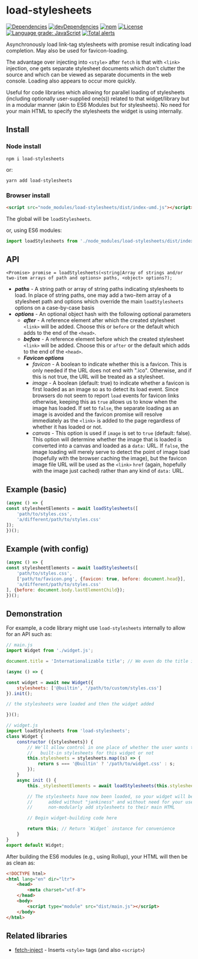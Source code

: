 # load-stylesheets

[![Dependencies](https://img.shields.io/david/brettz9/load-stylesheets.svg)](https://david-dm.org/brettz9/load-stylesheets)
[![devDependencies](https://img.shields.io/david/dev/brettz9/load-stylesheets.svg)](https://david-dm.org/brettz9/load-stylesheets?type=dev)
[![npm](http://img.shields.io/npm/v/load-stylesheets.svg)](https://www.npmjs.com/package/load-stylesheets)
[![License](https://img.shields.io/npm/l/load-stylesheets.svg)](LICENSE-MIT)
[![Language grade: JavaScript](https://img.shields.io/lgtm/grade/javascript/g/brettz9/load-stylesheets.svg?logo=lgtm&logoWidth=18)](https://lgtm.com/projects/g/brettz9/load-stylesheets/context:javascript)
[![Total alerts](https://img.shields.io/lgtm/alerts/g/brettz9/load-stylesheets.svg?logo=lgtm&logoWidth=18)](https://lgtm.com/projects/g/brettz9/load-stylesheets/alerts/)

Asynchronously load link-tag stylesheets with promise result indicating load
completion. May also be used for favicon-loading.

The advantage over injecting into `<style>` after `fetch` is that with
`<link>` injection, one gets separate stylesheet documents which don't
clutter the source and which can be viewed as separate documents in
the web console. Loading also appears to occur more quickly.

Useful for code libraries which allowing for parallel loading of stylesheets
(including optionally user-supplied one(s)) related to that widget/library
but in a modular manner (akin to ES6 Modules but for stylesheets). No
need for your main HTML to specify the stylesheets the widget is
using internally.

## Install

### Node install

`npm i load-stylesheets`

or:

`yarn add load-stylesheets`

### Browser install

```html
<script src="node_modules/load-stylesheets/dist/index-umd.js"></script>
```

The global will be `loadStylesheets`.

or, using ES6 modules:

```js
import loadStylesheets from './node_modules/load-stylesheets/dist/index-es.js';
```

## API

```
<Promise> promise = loadStylesheets(<string|Array of strings and/or two-item arrays of path and options> paths, <object> options?);
```

- ***paths*** - A string path or array of string paths indicating stylesheets
    to load. In place of string paths, one may add a two-item array of a
    stylesheet path and options which override the main `loadStylesheets` options
    on a case-by-case basis
- ***options*** - An optional object hash with the following optional parameters
    - ***after*** - A reference element after which the created stylesheet
        `<link>` will be added. Choose this or `before` or the default which
            adds to the end of the `<head>`.
    - ***before*** - A reference element before which the created stylesheet
        `<link>` will be added. Choose this or `after` or the default which
            adds to the end of the `<head>`.
    - ***Favicon options***
        - *favicon* - A boolean to indicate whether this is a favicon. This is
            only needed if the URL does not end with ".ico". Otherwise, and if
            this is not true, the URL will be treated as a stylesheet.
        - *image* - A boolean (default: true) to indicate whether a favicon
            is first loaded as an image so as to detect its load event. Since
            browsers do not seem to report `load` events for favicon links
            otherwise, keeping this as `true` allows us to know when the image
            has loaded. If set to `false`, the separate loading as an image is
            avoided and the favicon promise will resolve immediately as the
            `<link>` is added to the page regardless of whether it has loaded
            or not.
        - *canvas* - This option is used if `image` is set to `true`
            (default: false). This option will determine whether the image that
            is loaded is converted into a canvas and loaded as a `data:` URL.
            If `false`, the image loading will merely serve to detect the point
            of image load (hopefully with the browser caching the image), but
            the favicon image file URL will be used as the `<link>` `href`
            (again, hopefully with the image just cached) rather than any
            kind of `data:` URL.

## Example (basic)

```js
(async () => {
const stylesheetElements = await loadStylesheets([
    'path/to/styles.css',
    'a/different/path/to/styles.css'
]);
})();
```

## Example (with config)

```js
(async () => {
const stylesheetElements = await loadStylesheets([
    'path/to/styles.css',
    ['path/to/favicon.png', {favicon: true, before: document.head}],
    'a/different/path/to/styles.css'
], {before: document.body.lastElementChild});
})();
```

## Demonstration

For example, a code library might use `load-stylesheets` internally
to allow for an API such as:

```js
// main.js
import Widget from './widget.js';

document.title = 'Internationalizable title'; // We even do the title in JavaScript

(async () => {

const widget = await new Widget({
    stylesheets: ['@builtin', '/path/to/custom/styles.css']
}).init();

// the stylesheets were loaded and then the widget added

})();
```

```js
// widget.js
import loadStylesheets from 'load-stylesheets';
class Widget {
    constructor ({stylesheets}) {
        // We'll allow control in one place of whether the user wants the
        //   built-in stylesheets for this widget or not
        this.stylesheets = stylesheets.map((s) => {
            return s === '@builtin' ? '/path/to/widget.css' : s;
        });
    }
    async init () {
        this._stylesheetElements = await loadStylesheets(this.stylesheets);

        // The stylesheets have now been loaded, so your widget will be
        //      added without "jankiness" and without need for your users to
        //      non-modularly add stylesheets to their main HTML

        // Begin widget-building code here

        return this; // Return `Widget` instance for convenience
    }
}
export default Widget;
```

After building the ES6 modules (e.g., using Rollup), your HTML will then
be as clean as:

```html
<!DOCTYPE html>
<html lang="en" dir="ltr">
    <head>
        <meta charset="utf-8">
    </head>
    <body>
        <script type="module" src="dist/main.js"></script>
    </body>
</html>
```

## Related libraries

- [fetch-inject](https://github.com/jhabdas/fetch-inject) - Inserts `<style>` tags (and also `<script>`)
